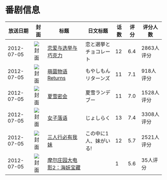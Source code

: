 # 番剧信息

|放送日期|封面|标题|日文标题|话数|评分|评分人数|
|---|---|---|---|---|---|---|
|2012-07-05|![封面](https://lain.bgm.tv/pic/cover/c/5a/18/27236_7T6Is.jpg)|[恋爱与选举与巧克力](https://bangumi.tv/subject/27236)|恋と選挙とチョコレート|12|6.4|2863人评分|
|2012-07-05|![封面](https://lain.bgm.tv/pic/cover/c/04/0c/37449_0uuQg.jpg)|[萌菌物语 Returns](https://bangumi.tv/subject/37449)|もやしもん リターンズ|11|7.1|918人评分|
|2012-07-05|![封面](https://lain.bgm.tv/pic/cover/c/30/2e/37672_hPOTZ.jpg)|[夏雪密会](https://bangumi.tv/subject/37672)|夏雪ランデブー|11|7.0|1528人评分|
|2012-07-05|![封面](https://lain.bgm.tv/pic/cover/c/93/b0/37897_gjhU7.jpg)|[女子落语](https://bangumi.tv/subject/37897)|じょしらく|13|7.4|3308人评分|
|2012-07-05|![封面](https://lain.bgm.tv/pic/cover/c/ad/52/41028_WRhd0.jpg)|[三人行必有我妹](https://bangumi.tv/subject/41028)|この中に1人、妹がいる!|12|5.7|2521人评分|
|2012-07-05|![封面](https://lain.bgm.tv/pic/cover/c/43/45/178532_yM5pm.jpg)|[摩尔庄园大电影2：海妖宝藏](https://bangumi.tv/subject/178532)||1|5.6|35人评分|

